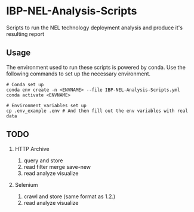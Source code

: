 # IBP-NEL-Analysis-Scripts
Scripts to run the NEL technology deployment analysis and produce it's resulting report


## Usage

The environment used to run these scripts is powered by conda.
Use the following commands to set up the necessary environment.

```shell
# Conda set up
conda env create -n <ENVNAME> --file IBP-NEL-Analysis-Scripts.yml
conda activate <ENVNAME>

# Environment variables set up
cp .env_example .env # And then fill out the env variables with real data
```

## TODO

1. HTTP Archive
   1. query and store
   2. read filter merge save-new
   3. read analyze visualize

2. Selenium
   1. crawl and store (same format as 1.2.)
   2. read analyze visualize 
